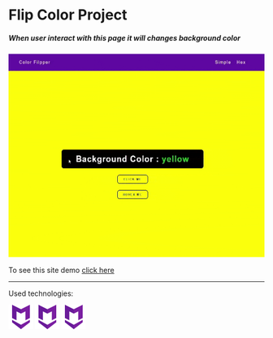 

# Flip Color Project
##### When user interact with this page it will changes background color

<img src="./Gif.gif" width="600" height="400" />

To see this site demo
[click here](https://filp-color.netlify.app/)

*****************************************************************
Used technologies: 

![alt text](https://github.com/adam-p/markdown-here/raw/master/src/common/images/icon48.png "Logo Title Text 1")
![alt text](https://github.com/adam-p/markdown-here/raw/master/src/common/images/icon48.png "Logo Title Text 1")
![alt text](https://github.com/adam-p/markdown-here/raw/master/src/common/images/icon48.png "Logo Title Text 1")

